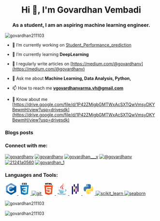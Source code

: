 <h1 align="center">Hi 👋, I'm Govardhan Vembadi</h1>
<h3 align="center">As a student, I am an aspiring machine learning engineer.</h3>

<p align="left"> <img src="https://komarev.com/ghpvc/?username=govardhan211103&label=Profile%20views&color=0e75b6&style=flat" alt="govardhan211103" /> </p>

- 🔭 I’m currently working on [Student_Performance_prediction](https://github.com/Govardhan211103/Student_performance_prediction)

- 🌱 I’m currently learning **DeepLearning**

- 📝 I regularly write articles on [https://medium.com/@govardhanv](https://medium.com/@govardhanv)

- 💬 Ask me about **Machine Learning, Data Analysis, Python,**

- 📫 How to reach me **vgovardhanvarma.vh@gmail.com**

- 📄 Know about me [https://drive.google.com/file/d/1P42ZMigbGMTWxAcSXTQwVmsyDKYBewmH/view?usp=drivesdk](https://drive.google.com/file/d/1P42ZMigbGMTWxAcSXTQwVmsyDKYBewmH/view?usp=drivesdk)

### Blogs posts
<!-- BLOG-POST-LIST:START -->
<!-- BLOG-POST-LIST:END -->

<h3 align="left">Connect with me:</h3>
<p align="left">
<a href="[https://linkedin.com/in/GovardhanV](https://www.linkedin.com/in/govardhan-v-ba916724a)" target="blank"><img align="center" src="https://raw.githubusercontent.com/rahuldkjain/github-profile-readme-generator/master/src/images/icons/Social/linked-in-alt.svg" alt="govardhanv" height="30" width="40" /></a>
<a href="https://kaggle.com/Govardhanv" target="blank"><img align="center" src="https://raw.githubusercontent.com/rahuldkjain/github-profile-readme-generator/master/src/images/icons/Social/kaggle.svg" alt="govardhanv" height="30" width="40" /></a>
<a href="[https://instagram.com/govardhan___v](https://instagram.com/govardhan____v?igshid=ZDc4ODBmNjlmNQ==)" target="blank"><img align="center" src="https://raw.githubusercontent.com/rahuldkjain/github-profile-readme-generator/master/src/images/icons/Social/instagram.svg" alt="govardhan___v" height="30" width="40" /></a>
<a href="[https://medium.com/@Govardhan V](https://medium.com/@govardhanv)" target="blank"><img align="center" src="https://raw.githubusercontent.com/rahuldkjain/github-profile-readme-generator/master/src/images/icons/Social/medium.svg" alt="@govardhanv" height="30" width="40" /></a>
<a href="https://www.hackerrank.com/21241a0560" target="blank"><img align="center" src="https://raw.githubusercontent.com/rahuldkjain/github-profile-readme-generator/master/src/images/icons/Social/hackerrank.svg" alt="21241a0560" height="30" width="40" /></a>
<a href="https://www.leetcode.com/govardhan_1" target="blank"><img align="center" src="https://raw.githubusercontent.com/rahuldkjain/github-profile-readme-generator/master/src/images/icons/Social/leet-code.svg" alt="govardhan_1" height="30" width="40" /></a>
</p>

<h3 align="left">Languages and Tools:</h3>
<p align="left"> <a href="https://www.cprogramming.com/" target="_blank" rel="noreferrer"> <img src="https://raw.githubusercontent.com/devicons/devicon/master/icons/c/c-original.svg" alt="c" width="40" height="40"/> </a> <a href="https://www.w3schools.com/css/" target="_blank" rel="noreferrer"> <img src="https://raw.githubusercontent.com/devicons/devicon/master/icons/css3/css3-original-wordmark.svg" alt="css3" width="40" height="40"/> </a> <a href="https://git-scm.com/" target="_blank" rel="noreferrer"> <img src="https://www.vectorlogo.zone/logos/git-scm/git-scm-icon.svg" alt="git" width="40" height="40"/> </a> <a href="https://www.w3.org/html/" target="_blank" rel="noreferrer"> <img src="https://raw.githubusercontent.com/devicons/devicon/master/icons/html5/html5-original-wordmark.svg" alt="html5" width="40" height="40"/> </a> <a href="https://www.java.com" target="_blank" rel="noreferrer"> <img src="https://raw.githubusercontent.com/devicons/devicon/master/icons/java/java-original.svg" alt="java" width="40" height="40"/> </a> <a href="https://pandas.pydata.org/" target="_blank" rel="noreferrer"> <img src="https://raw.githubusercontent.com/devicons/devicon/2ae2a900d2f041da66e950e4d48052658d850630/icons/pandas/pandas-original.svg" alt="pandas" width="40" height="40"/> </a> <a href="https://www.python.org" target="_blank" rel="noreferrer"> <img src="https://raw.githubusercontent.com/devicons/devicon/master/icons/python/python-original.svg" alt="python" width="40" height="40"/> </a> <a href="https://scikit-learn.org/" target="_blank" rel="noreferrer"> <img src="https://upload.wikimedia.org/wikipedia/commons/0/05/Scikit_learn_logo_small.svg" alt="scikit_learn" width="40" height="40"/> </a> <a href="https://seaborn.pydata.org/" target="_blank" rel="noreferrer"> <img src="https://seaborn.pydata.org/_images/logo-mark-lightbg.svg" alt="seaborn" width="40" height="40"/> </a> </p>

<p><img align="center" src="https://github-readme-stats.vercel.app/api/top-langs?username=govardhan211103&show_icons=true&locale=en&layout=compact" alt="govardhan211103" /></p>

<p><img align="center" src="https://github-readme-streak-stats.herokuapp.com/?user=govardhan211103&" alt="govardhan211103" /></p>
